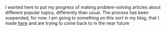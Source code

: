 I wanted here to put my progress of making problem-solving articles about different popular topics, differently than usual.
The process has been suspended, for now.
I am going to something on this sort in my blog, that I made [here](https://github.com/BartlomiejWarzecha/bawarzec-blog) and are trying to come back to in the near future
